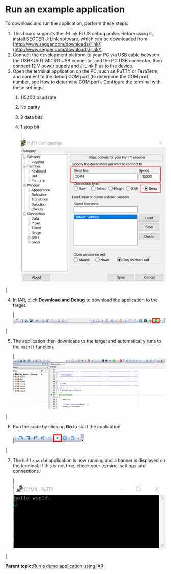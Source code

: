 # Run an example application

To download and run the application, perform these steps:

1.  This board supports the J-Link PLUS debug probe. Before using it, install SEGGER J-Link software, which can be downloaded from [http://www.segger.com/downloads/jlink/](http://www.segger.com/downloads/jlink/).
2.  Connect the development platform to your PC via USB cable between the USB-UART MICRO USB connector and the PC USB connector, then connect 12 V power supply and J-Link Plus to the device.
3.  Open the terminal application on the PC, such as PuTTY or TeraTerm, and connect to the debug COM port \(to determine the COM port number, see [How to determine COM port](how_to_determine_com_port.md#)\). Configure the terminal with these settings:
    1.  115200 baud rate
    2.  No parity
    3.  8 data bits
    4.  1 stop bit

        |![](../images/terminal_putty_configuration.png "Terminal (PuTTY) configuration")

|

4.  In IAR, click **Download and Debug** to download the application to the target.

    |![](../images/download_and_debug_button_imx8mq.png "Download and Debug button")

|

5.  The application then downloads to the target and automatically runs to the `main()` function.

    |![](../images/stop_at_main_when_running_debugging_imx8mq.png "Stop at main() when running debugging")

|

6.  Run the code by clicking **Go** to start the application.

    |![](../images/go_button_imx8mq.png "Go button")

|

7.  The `hello_world` application is now running and a banner is displayed on the terminal. If this is not true, check your terminal settings and connections.

    |![](../images/text_display_hello_world.png "Text display of the hello_world demo")

|


**Parent topic:**[Run a demo application using IAR](../topics/run_a_demo_application_using_iar.md)

